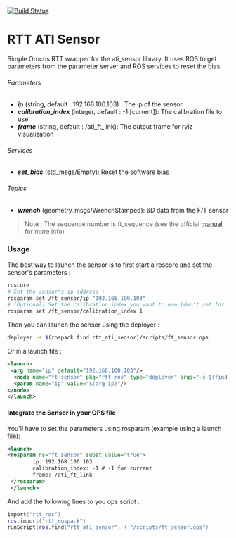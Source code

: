 [![Build Status](https://travis-ci.org/kuka-isir/rtt_ati_sensor.svg?branch=master)](https://travis-ci.org/kuka-isir/rtt_ati_sensor)
# RTT ATI Sensor

Simple Orocos RTT wrapper for the ati_sensor library. It uses ROS to get parameters from the parameter server and ROS services to reset the bias.

###### Parameters
* ***ip*** (string, default : 192.168.100.103) : The ip of the sensor 
* ***calibration_index*** (integer, default : -1 [current]): The calibration file to use 
* ***frame*** (string, default : /ati_ft_link): The output frame for rviz visualization 

###### Services 
* ***set_bias*** (std_msgs/Empty): Reset the software bias 

###### Topics 
* ***wrench*** (geometry_msgs/WrenchStamped): 6D data from the F/T sensor

> Note : The sequence number is ft_sequence (see the official [manual](http://www.ati-ia.com/app_content/documents/9620-05-NET%20FT.pdf) for more info) 

### Usage 

The best way to launch the sensor is to first start a roscore and set the sensor's parameters : 

```bash
roscore
# Set the sensor's ip address : 
rosparam set /ft_sensor/ip "192.168.100.103"
# (Optional) Set the calibration index you want to use (don't set for current calibration)
rosparam set /ft_sensor/calibration_index 1
```
Then you can launch the sensor using the deployer : 
```bash
deployer -s $(rospack find rtt_ati_sensor)/scripts/ft_sensor.ops
```

Or in a launch file : 
```xml
<launch>
 <arg name="ip" default="192.168.100.103"/>
  <node name="ft_sensor" pkg="rtt_ros" type="deployer" args="-s $(find rtt_ati_sensor)/scripts/ft_sensor.ops --" output="screen">
  <param name="ip" value="$(arg ip)"/>
</node>
</launch>
```


#### Integrate the Sensor in your OPS file

You'll have to set the parameters using rosparam (example using a launch file):
```xml
<launch>
<rosparam ns="ft_sensor" subst_value="true">
        ip: 192.168.100.103
        calibration_index: -1 # -1 for current
        frame: /ati_ft_link
 </rosparam>
 </launch>
```
And add the following lines to you ops script : 

```lua
import("rtt_ros")
ros.import("rtt_rospack")
runScript(ros.find("rtt_ati_sensor") + "/scripts/ft_sensor.ops")
```

